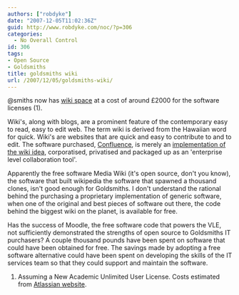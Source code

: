 ```yaml
---
authors: ["robdyke"]
date: "2007-12-05T11:02:36Z"
guid: http://www.robdyke.com/noc/?p=306
categories:
  - No Overall Control
id: 306
tags:
- Open Source
- Goldsmiths
title: goldsmiths wiki
url: /2007/12/05/goldsmiths-wiki/
---
```

@smiths now has [wiki space](http://wiki.gold.ac.uk "Goldsmiths Wiki Server") at a cost of around £2000 for the software licenses (1).

Wiki's, along with blogs, are a prominent feature of the contemporary easy to read, easy to edit web. The term wiki is derived from the Hawaiian word for quick. Wiki's are websites that are quick and easy to contribute to and to edit. The software purchased, [Confluence](http://www.atlassian.com/software/confluence "Link to Confluence product page on supplier website"), is merely an [implementation of the wiki idea](http://en.wikipedia.org/wiki/Comparison_of_wiki_software "Comparison of wiki software"), corporatised, privatised and packaged up as an 'enterprise level collaboration tool'.

Apparently the free software Media Wiki (it's open source, don't you know), the software that built wikipedia the software that spawned a thousand clones, isn't good enough for Goldsmiths. I don't understand the rational behind the purchasing a proprietary implementation of generic software, when one of the original and best pieces of software out there, the code behind the biggest wiki on the planet, is available for free.

Has the success of Moodle, the free software code that powers the VLE, not sufficiently demonstrated the strengths of open source to Goldsmiths IT purchasers? A couple thousand pounds have been spent on software that could have been obtained for free. The savings made by adopting a free software alternative could have been spent on developing the skills of the IT services team so that they could support and maintain the software.

  1. Assuming a New Academic Unlimited User License. Costs estimated from [Atlassian website](https://www.atlassian.com/software "Atlassian website").